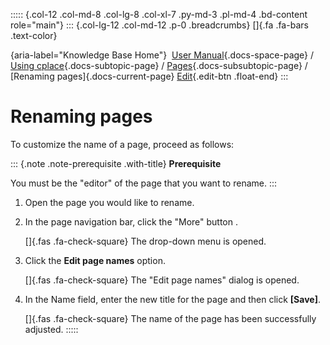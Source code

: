 ::::: {.col-12 .col-md-8 .col-lg-8 .col-xl-7 .py-md-3 .pl-md-4 .bd-content role="main"}
::: {.col-lg-12 .col-md-12 .p-0 .breadcrumbs}
[]{.fa .fa-bars .text-color}

[](https://docs.cplace.io/){aria-label="Knowledge Base Home"}  [User
Manual](/user-manual-en/){.docs-space-page} / [Using
cplace](/user-manual-en/cplace-anwenden/){.docs-subtopic-page} /
[Pages](/user-manual-en/cplace-anwenden/seiten/){.docs-subsubtopic-page}
/ [Renaming pages]{.docs-current-page} [
Edit](https://github.com/collaborationfactory/cplace-doc-user-enu/blob/release/25.2/cplace-anwenden/seiten/seiten-umbennen.md){.edit-btn
.float-end}
:::

# Renaming pages

To customize the name of a page, proceed as follows:

::: {.note .note-prerequisite .with-title}
**Prerequisite**

You must be the "editor" of the page that you want to rename.
:::

1.  Open the page you would like to rename.

2.  In the page navigation bar, click the "More" button .

    []{.fas .fa-check-square} The drop-down menu is opened.

3.  Click the **Edit page names** option.

    []{.fas .fa-check-square} The "Edit page names" dialog is opened.

4.  In the Name field, enter the new title for the page and then click
    **\[Save\]**.

    []{.fas .fa-check-square} The name of the page has been successfully
    adjusted.
:::::
